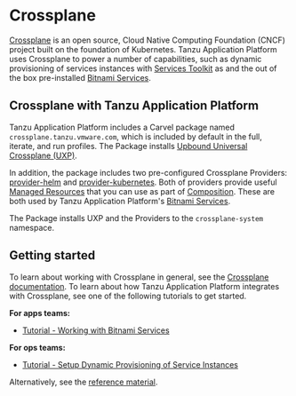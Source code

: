 # Crossplane

[Crossplane](https://www.crossplane.io/) is an open source, Cloud Native Computing Foundation (CNCF)
project built on the foundation of Kubernetes.
Tanzu Application Platform uses Crossplane to power a number of capabilities, such as dynamic
provisioning of services instances with [Services Toolkit](../services-toolkit/about.hbs.md) as and
the out of the box pre-installed [Bitnami Services](../bitnami-services/about.hbs.md).

## <a id="crossplane"></a> Crossplane with Tanzu Application Platform

Tanzu Application Platform includes a Carvel package named `crossplane.tanzu.vmware.com`, which is
included by default in the full, iterate, and run profiles.
The Package installs [Upbound Universal Crossplane (UXP)](https://github.com/upbound/universal-crossplane).

In addition, the package includes two pre-configured Crossplane Providers:
[provider-helm](https://github.com/crossplane-contrib/provider-helm) and [provider-kubernetes](https://github.com/crossplane-contrib/provider-kubernetes).
Both of providers provide useful [Managed Resources](https://docs.crossplane.io/latest/concepts/managed-resources/)
that you can use as part of [Composition](https://docs.crossplane.io/latest/concepts/composition/#compositions).
These are both used by Tanzu Application Platform's [Bitnami Services](../bitnami-services/about.hbs.md).

The Package installs UXP and the Providers to the `crossplane-system` namespace.

## <a id="getting-started"></a> Getting started

To learn about working with Crossplane in general, see the [Crossplane documentation](https://docs.crossplane.io/).
To learn about how Tanzu Application Platform integrates with Crossplane,
see one of the following tutorials to get started.

**For apps teams:**

- [Tutorial - Working with Bitnami Services](../bitnami-services/tutorials/working-with-bitnami-services.hbs.md)

**For ops teams:**

- [Tutorial - Setup Dynamic Provisioning of Service Instances](../services-toolkit/tutorials/setup-dynamic-provisioning.hbs.md)

Alternatively, see the [reference material](reference/index.hbs.md).
